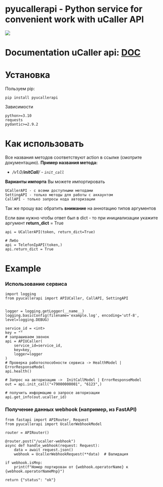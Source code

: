 # pyucallerapi - Python service for convenient work with uCaller API

![](https://www.python.org/static/img/python-logo.png) 

# Documentation uCaller api: [DOC](https://developer.ucaller.ru)

Установка
============

Пользуем pip:
    
```
pip install pyucallerapi
```

Зависимости
    
    python>=3.10
    requests
    pydantic>=2.9.2

    
Как использовать
============
Все названия методов соответствуют action в ссылке (смотрите документацию).
**Пример названия метода:** 

- _/v1.0/**initCall**/ - `init_сall`_

**Варианты импорта**
Вы можете импортировать

    UCallerAPI - с всеми доступными методами 
    SettingAPI - только методы для работы с аккаунтом
    CallAPI - только запросы кода авторизации

Так же прошу вас обратить **внимание** на аннотацию типов аргументов 

Если вам нужно чтобы ответ был в dict - то при инициализации укажите аргумент **return_dict** = True
    
    api = UCallerAPI(token, return_dict=True)

    # Либо
    api = TelefonIpAPI(token,)
    api.return_dict = True

# Example

### Использование сервиса 

    import logging
    from pyucallerapi import APIUCaller, CallAPI, SettingAPI
    

    logger = logging.getLogger(__name__)
    logging.basicConfig(filename='example.log', encoding='utf-8', level=logging.DEBUG)

    service_id = <int>
    key = ""
    # запрашиваем звонок 
    api = APIUCaller(
        service_id=service_id,
        key=key,
        logger=logger
    )
    # Проверка работоспособности сервиса -> HealthModel | ErrorResponseModel
    api.health()

    # Запрос на авторизацию ->  InitCallModel | ErrorResponseModel
    out = api.init_call("+79000000001", "6123",) 
    
    # получить информацию о запросе авторизации 
    api.get_info(out.ucaller_id)



    
### Получение данных webhook (например, из FastAPI)
    from fastapi import APIRouter, Request
    from pyucallerapi import UcallerWebhookModel   

    router = APIRouter()
    
    @router.post("/ucaller-webhook")
    async def handle_webhook(request: Request):
        data = await request.json()
        webhook = UcallerWebhookRequest(**data)  # Валидация
        
    if webhook.isMnp:
        print(f"Номер портирован от {webhook.operatorName} к {webhook.operatorNameMnp}")
    
    return {"status": "ok"}